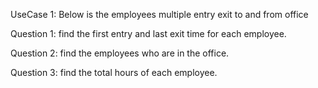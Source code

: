 UseCase 1:
Below is the employees multiple entry exit to and from office

Question 1: find the first entry and last exit time for each employee.

Question 2: find the employees who are in the office.

Question 3: find the total hours of each employee.
